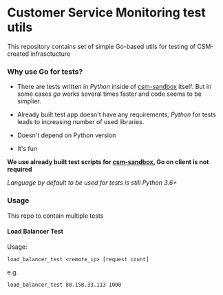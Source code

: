 # Customer Service Monitoring test utils

This repository contains set of simple Go-based utils for testing of CSM-created infrasctucture

### Why use Go for tests?

 - There are tests written in *Python* inside of [csm-sandbox](https://github.com/opentelekomcloud-infra/csm-sandbox) itself.
But in some cases *go* works several times faster and code seems to be simplier.

 - Already built test app doesn't have any requirements, *Python* for tests leads to increasing number of used libraries.
 
 - Doesn't depend on Python version

 - It's fun

**We use already built test scripts for [csm-sandbox](https://github.com/opentelekomcloud-infra/csm-sandbox),
Go on client is not required**

*Language by default to be used for tests is still Python 3.6+*

### Usage

This repo to contain multiple tests

#### Load Balancer Test
Usage:

`load_balancer_test <remote_ip> [request count]`

e.g.

`load_balancer_test 80.158.33.113 1000`
